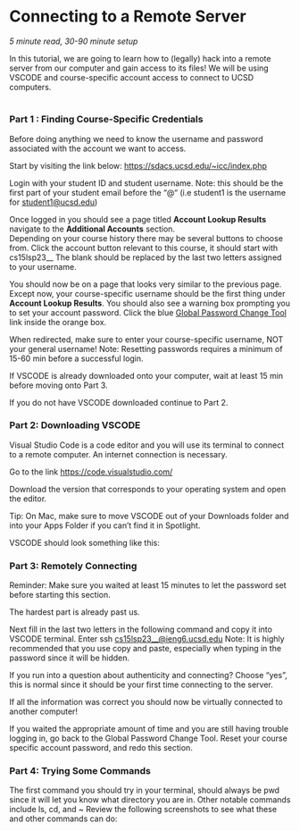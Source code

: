 #
# Connecting to a Remote Server #
 
*5 minute read, 30-90 minute setup* 

In this tutorial, we are going to learn how to (legally) hack into a remote server from our computer and gain access to its files!
We will be using VSCODE and course-specific account access to connect to UCSD computers.
#
### Part 1 : Finding Course-Specific Credentials ###
Before doing anything we need to know the username and password associated with the account we want to access.

Start by visiting the link below: 
https://sdacs.ucsd.edu/~icc/index.php

Login with your student ID 
and student username.
Note: this should be the first part of your student email before the “@“ (i.e student1 is the username for student1@ucsd.edu)

Once logged in you should see a page titled **Account Lookup Results** navigate to the **Additional Accounts** section.  
Depending on your course history there may be several buttons to choose from.
Click the account button relevant to this course, it should start with cs15lsp23__
The blank should be replaced by the last two letters assigned to your username.

You should now be on a page that looks very similar to the previous page. Except now, your course-specific username should be the first thing under **Account Lookup Results**. You should also see a warning box prompting you to set your account password. Click the blue <u>Global Password Change Tool</u> link inside the orange box. 

When redirected, make sure to enter your course-specific username, NOT your general username! 
Note: Resetting passwords requires a minimum of 15-60 min before a successful login.

If VSCODE is already downloaded onto your computer, wait at least 15 min before moving onto Part 3.

If you do not have VSCODE downloaded continue to Part 2.

### Part 2: Downloading VSCODE ###
Visual Studio Code is a code editor and you will use its terminal to connect to a remote computer. An internet connection is necessary. 

Go to the link https://code.visualstudio.com/

Download the version that corresponds to your operating system and open the editor.

Tip: On Mac, make sure to move VSCODE out of your Downloads folder and into your Apps Folder if you can’t find it in Spotlight.

VSCODE should look something like this:


### Part 3: Remotely Connecting ###
Reminder: Make sure you waited at least 15 minutes to let the password set before starting this section. 

The hardest part is already past us.

Next fill in the last two letters in the following command and copy it into VSCODE terminal.
Enter ssh cs15lsp23__@ieng6.ucsd.edu
Note: It is highly recommended that you use copy and paste, especially when typing in the password since it will be hidden.

If you run into a question about authenticity and connecting? Choose “yes”, this is normal since it should be your first time connecting to the server.

If all the information was correct you should now be virtually connected to another computer!

If you waited the appropriate amount of time and you are still having trouble logging in, go back to the Global Password Change Tool. Reset your course specific account password, and redo this section.

### Part 4: Trying Some Commands ###
The first command you should try in your terminal, should always be pwd since it will let you know what directory you are in.
Other notable commands include ls, cd, and  ~
Review the following screenshots to see what these and other commands can do:
